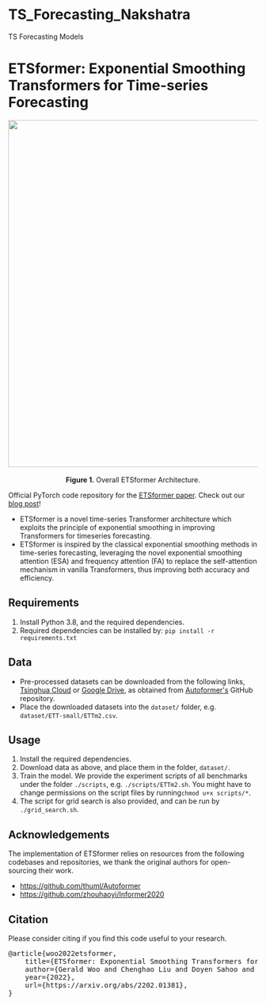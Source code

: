 # TS_Forecasting_Nakshatra
TS Forecasting Models
# ETSformer: Exponential Smoothing Transformers for Time-series Forecasting

<p align="center">
<img src=".\pics\etsformer.png" width = "700" alt="" align=center />
<br><br>
<b>Figure 1.</b> Overall ETSformer Architecture.
</p>

Official PyTorch code repository for the [ETSformer paper](https://arxiv.org/abs/2202.01381). Check out our [blog post](https://blog.salesforceairesearch.com/etsformer-time-series-forecasting/)!

* ETSformer is a novel time-series Transformer architecture which exploits the principle of exponential smoothing in improving
Transformers for timeseries forecasting.
* ETSformer is inspired by the classical exponential smoothing methods in
time-series forecasting, leveraging the novel exponential smoothing attention (ESA) and frequency attention (FA) to
replace the self-attention mechanism in vanilla Transformers, thus improving both accuracy and efficiency.

## Requirements

1. Install Python 3.8, and the required dependencies.
2. Required dependencies can be installed by: ```pip install -r requirements.txt```

## Data

* Pre-processed datasets can be downloaded from the following
  links, [Tsinghua Cloud](https://cloud.tsinghua.edu.cn/d/e1ccfff39ad541908bae/)
  or [Google Drive](https://drive.google.com/drive/folders/1ZOYpTUa82_jCcxIdTmyr0LXQfvaM9vIy?usp=sharing), as obtained
  from [Autoformer's](https://github.com/thuml/Autoformer) GitHub repository.
* Place the downloaded datasets into the `dataset/` folder, e.g. `dataset/ETT-small/ETTm2.csv`.

## Usage

1. Install the required dependencies.
2. Download data as above, and place them in the folder, `dataset/`.
3. Train the model. We provide the experiment scripts of all benchmarks under the folder `./scripts`,
   e.g. `./scripts/ETTm2.sh`. You might have to change permissions on the script files by running`chmod u+x scripts/*`.
4. The script for grid search is also provided, and can be run by `./grid_search.sh`.

## Acknowledgements

The implementation of ETSformer relies on resources from the following codebases and repositories, we thank the original
authors for open-sourcing their work.

* https://github.com/thuml/Autoformer
* https://github.com/zhouhaoyi/Informer2020

## Citation

Please consider citing if you find this code useful to your research.
<pre>@article{woo2022etsformer,
    title={ETSformer: Exponential Smoothing Transformers for Time-series Forecasting},
    author={Gerald Woo and Chenghao Liu and Doyen Sahoo and Akshat Kumar and Steven C. H. Hoi},
    year={2022},
    url={https://arxiv.org/abs/2202.01381},
}</pre>
